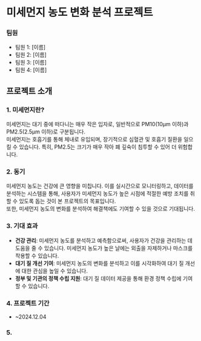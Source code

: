 # 미세먼지 농도 변화 분석 프로젝트

### 팀원
- 팀원 1: [이름]
- 팀원 2: [이름]
- 팀원 3: [이름]
- 팀원 4: [이름]

## 프로젝트 소개
### 1. 미세먼지란?
미세먼지는 대기 중에 떠다니는 매우 작은 입자로, 일반적으로 PM10(10μm 이하)과 PM2.5(2.5μm 이하)로 구분됩니다. <br>
미세먼지는 호흡기를 통해 체내로 유입되며, 장기적으로 심혈관 및 호흡기 질환을 일으킬 수 있습니다. 특히, PM2.5는 크기가 매우 작아 폐 깊숙이 침투할 수 있어 더 위험합니다.

### 2. 동기
미세먼지 농도는 건강에 큰 영향을 미칩니다. 이를 실시간으로 모니터링하고, 데이터를 분석하는 시스템을 통해, 사용자가 미세먼지 농도가 높은 시점에 적절한 예방 조치를 취할 수 있도록 돕는 것이 본 프로젝트의 목표입니다. <br> 
또한, 미세먼지 농도의 변화를 분석하여 해결책에도 기여할 수 있을 것으로 기대됩니다.

### 3. 기대 효과
- **건강 관리**: 미세먼지 농도를 분석하고 예측함으로써, 사용자가 건강을 관리하는 데 도움을 줄 수 있습니다. 미세먼지 농도가 높은 날에는 외출을 자제하거나 마스크를 착용할 수 있습니다.
- **대기 질 개선 기여**: 미세먼지 농도의 변화를 분석하고 이를 시각화하여 대기 질 개선에 대한 관심을 높일 수 있습니다.
- **정부 및 기관의 정책 수립 지원**: 대기 질 데이터 제공을 통해 환경 정책 수립에 기여할 수 있습니다.

### 4. 프로젝트 기간
- ~2024.12.04

### 5. 

